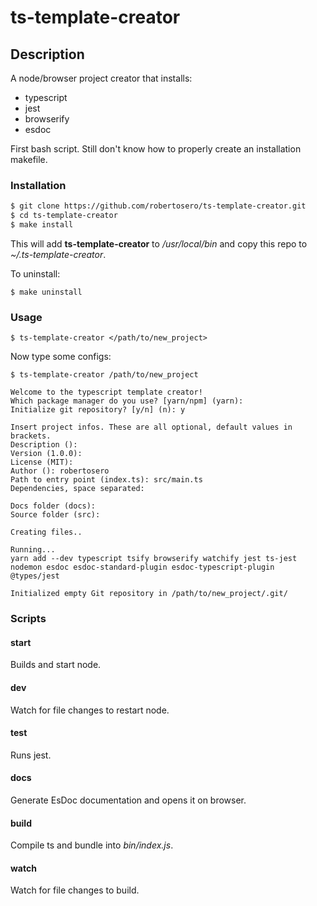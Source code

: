 # ts-template-creator

## Description

A node/browser project creator that installs:
- typescript
- jest
- browserify
- esdoc

First bash script. Still don't know how to properly create an installation makefile.

### Installation

```bash
$ git clone https://github.com/robertosero/ts-template-creator.git
$ cd ts-template-creator
$ make install
```

This will add **ts-template-creator** to */usr/local/bin* and copy this repo to *~/.ts-template-creator*.

To uninstall:

`$ make uninstall`

### Usage

`$ ts-template-creator </path/to/new_project>`

Now type some configs:
```
$ ts-template-creator /path/to/new_project

Welcome to the typescript template creator!
Which package manager do you use? [yarn/npm] (yarn):
Initialize git repository? [y/n] (n): y

Insert project infos. These are all optional, default values in brackets.
Description ():
Version (1.0.0):
License (MIT):
Author (): robertosero
Path to entry point (index.ts): src/main.ts
Dependencies, space separated:

Docs folder (docs):
Source folder (src):

Creating files..

Running...
yarn add --dev typescript tsify browserify watchify jest ts-jest nodemon esdoc esdoc-standard-plugin esdoc-typescript-plugin @types/jest

Initialized empty Git repository in /path/to/new_project/.git/
```


### Scripts

#### start

Builds and start node.

#### dev

Watch for file changes to restart node.

#### test

Runs jest.

#### docs

Generate EsDoc documentation and opens it on browser.

#### build

Compile ts and bundle into *bin/index.js*.

#### watch

Watch for file changes to build.

